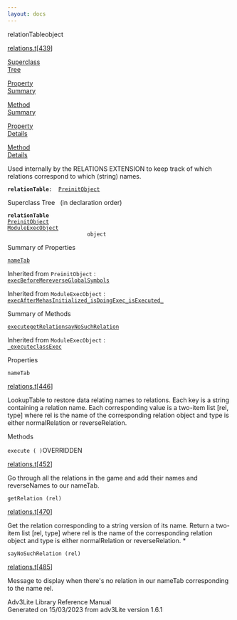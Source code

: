 ```yaml
---
layout: docs
---
```

<span class="title">relationTable</span><span class="type">object</span>

[relations.t](../file/relations.t.html)\[[439](../source/relations.t.html#439)\]

[Superclass  
Tree](#_SuperClassTree_)

[Property  
Summary](#_PropSummary_)

[Method  
Summary](#_MethodSummary_)

[Property  
Details](#_Properties_)

[Method  
Details](#_Methods_)

<div class="fdesc">

Used internally by the RELATIONS EXTENSION to keep track of which
relations correspond to which (string) names.

**`relationTable`**` :   `[`PreinitObject`](../object/PreinitObject.html)

</div>

<span id="_SuperClassTree_"></span>

<div class="mjhd">

<span class="hdln">Superclass Tree</span>   (in declaration order)

</div>

**`relationTable`**  
[`PreinitObject`](../object/PreinitObject.html)  
[`ModuleExecObject`](../object/ModuleExecObject.html)  
`                         object`  
<span id="_PropSummary_"></span>

<div class="mjhd">

<span class="hdln">Summary of Properties</span>  

</div>

[`nameTab`](#nameTab)

Inherited from `PreinitObject` :  
[`execBeforeMe`](../object/PreinitObject.html#execBeforeMe)[`reverseGlobalSymbols`](../object/PreinitObject.html#reverseGlobalSymbols)

Inherited from `ModuleExecObject` :  
[`execAfterMe`](../object/ModuleExecObject.html#execAfterMe)[`hasInitialized_`](../object/ModuleExecObject.html#hasInitialized_)[`isDoingExec_`](../object/ModuleExecObject.html#isDoingExec_)[`isExecuted_`](../object/ModuleExecObject.html#isExecuted_)

<span id="_MethodSummary_"></span>

<div class="mjhd">

<span class="hdln">Summary of Methods</span>  

</div>

[`execute`](#execute)[`getRelation`](#getRelation)[`sayNoSuchRelation`](#sayNoSuchRelation)



Inherited from `ModuleExecObject` :  
[`_execute`](../object/ModuleExecObject.html#_execute)[`classExec`](../object/ModuleExecObject.html#classExec)

<span id="_Properties_"></span>

<div class="mjhd">

<span class="hdln">Properties</span>  

</div>

<span id="nameTab"></span>

`nameTab`

[relations.t](../file/relations.t.html)\[[446](../source/relations.t.html#446)\]

<div class="desc">

LookupTable to restore data relating names to relations. Each key is a
string containing a relation name. Each corresponding value is a
two-item list \[rel, type\] where rel is the name of the corresponding
relation object and type is either normalRelation or reverseRelation.

</div>

<span id="_Methods_"></span>

<div class="mjhd">

<span class="hdln">Methods</span>  

</div>

<span id="execute"></span>

`execute ( )`<span class="rem">OVERRIDDEN</span>

[relations.t](../file/relations.t.html)\[[452](../source/relations.t.html#452)\]

<div class="desc">

Go through all the relations in the game and add their names and
reverseNames to our nameTab.

</div>

<span id="getRelation"></span>

`getRelation (rel)`

[relations.t](../file/relations.t.html)\[[470](../source/relations.t.html#470)\]

<div class="desc">

Get the relation corresponding to a string version of its name. Return a
two-item list \[rel, type\] where rel is the name of the corresponding
relation object and type is either normalRelation or reverseRelation. \*

</div>

<span id="sayNoSuchRelation"></span>

`sayNoSuchRelation (rel)`

[relations.t](../file/relations.t.html)\[[485](../source/relations.t.html#485)\]

<div class="desc">

Message to display when there's no relation in our nameTab corresponding
to the name rel.

</div>

<div class="ftr">

Adv3Lite Library Reference Manual  
Generated on 15/03/2023 from adv3Lite version 1.6.1

</div>
